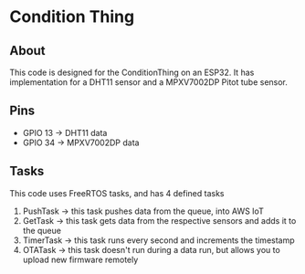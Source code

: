 # Condition Thing

## About
This code is designed for the ConditionThing on an ESP32. It has implementation for a DHT11 sensor and a MPXV7002DP Pitot tube sensor. 

## Pins
- GPIO 13 -> DHT11 data
- GPIO 34 -> MPXV7002DP data

## Tasks
This code uses FreeRTOS tasks, and has 4 defined tasks
1. PushTask -> this task pushes data from the queue, into AWS IoT
2. GetTask -> this task gets data from the respective sensors and adds it to the queue
3. TimerTask -> this task runs every second and increments the timestamp
4. OTATask -> this task doesn't run during a data run, but allows you to upload new firmware remotely